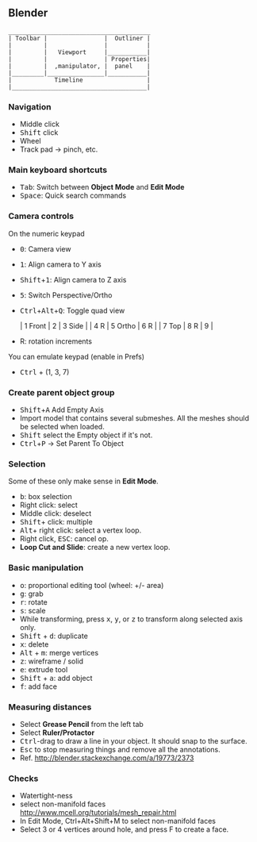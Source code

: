Blender
-------

    ________________________________________
    | Toolbar |                |  Outliner |
    |         |                |           |
    |         |   Viewport     |___________|
    |         |                | Properties|
    |         |  ,manipulator, |  panel    |
    |_________|________________|___________|
    |            Timeline                  |
    |______________________________________|

### Navigation ###
* Middle click
* <kbd>Shift</kbd> click
* Wheel
* Track pad → pinch, etc.


### Main keyboard shortcuts ###
* <kbd>Tab</kbd>: Switch between **Object Mode** and **Edit Mode**
* <kbd>Space</kbd>: Quick search commands

### Camera controls ###
On the numeric keypad
* <kbd>0</kbd>: Camera view
* <kbd>1</kbd>: Align camera to Y axis
* <kbd>Shift</kbd>+<kbd>1</kbd>: Align camera to Z axis
* <kbd>5</kbd>: Switch Perspective/Ortho
* <kbd>Ctrl</kbd>+<kbd>Alt</kbd>+<kbd>Q</kbd>: Toggle quad view


    | 1 Front | 2       | 3 Side |
    | 4 R     | 5 Ortho | 6 R    |
    | 7 Top   | 8 R     | 9      |

* R: rotation increments

You can emulate keypad (enable in Prefs)
* <kbd>Ctrl</kbd> + (1, 3, 7)

### Create parent object group ###
* <kbd>Shift</kbd>+<kbd>A</kbd> Add Empty Axis
* Import model that contains several submeshes. All the meshes should be selected when loaded.
* <kbd>Shift</kbd> select the Empty object if it's not.
* <kbd>Ctrl</kbd>+<kbd>P</kbd> → Set Parent To Object

### Selection ###

Some of these only make sense in **Edit Mode**.

* <kbd>b</kbd>: box selection
* Right click: select
* Middle click: deselect
* <kbd>Shift</kbd>+ click: multiple
* <kbd>Alt</kbd>+ right click: select a vertex loop.
* Right click, <kbd>ESC</kbd>: cancel op.
* **Loop Cut and Slide**: create a new vertex loop.

### Basic manipulation ###

* <kbd>o</kbd>: proportional editing tool (wheel: +/- area)
* <kbd>g</kbd>: grab
* <kbd>r</kbd>: rotate
* <kbd>s</kbd>: scale
* While transforming, press <kbd>x</kbd>, <kbd>y</kbd>, or <kbd>z</kbd> to transform along selected axis only.
* <kbd>Shift</kbd> + <kbd>d</kbd>: duplicate
* <kbd>x</kbd>: delete
* <kbd>Alt</kbd> + <kbd>m</kbd>: merge vertices
* <kbd>z</kbd>: wireframe / solid
* <kbd>e</kbd>: extrude tool
* <kbd>Shift</kbd> + <kbd>a</kbd>: add object
* <kbd>f</kbd>: add face

### Measuring distances ###
* Select **Grease Pencil** from the left tab
* Select **Ruler/Protactor**
* <kbd>Ctrl</kbd>-drag to draw a line in your object. It should snap to the surface.
* <kbd>Esc</kbd> to stop measuring things and remove all the annotations.
* Ref. http://blender.stackexchange.com/a/19773/2373

### Checks ###
* Watertight-ness
 * select non-manifold faces http://www.mcell.org/tutorials/mesh_repair.html
 * In Edit Mode, Ctrl+Alt+Shift+M to select non-manifold faces
 * Select 3 or 4 vertices around hole, and press F to create a face.
